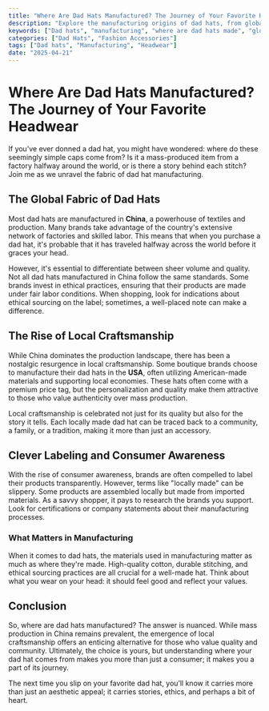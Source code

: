 ```yaml
---
title: "Where Are Dad Hats Manufactured? The Journey of Your Favorite Headwear"
description: "Explore the manufacturing origins of dad hats, from global production to local craftsmanship."
keywords: ["Dad hats", "manufacturing", "where are dad hats made", "global production", "local craftsmanship"]
categories: ["Dad Hats", "Fashion Accessories"]
tags: ["Dad hats", "Manufacturing", "Headwear"]
date: "2025-04-21"
---
```


# Where Are Dad Hats Manufactured? The Journey of Your Favorite Headwear

If you’ve ever donned a dad hat, you might have wondered: where do these seemingly simple caps come from? Is it a mass-produced item from a factory halfway around the world, or is there a story behind each stitch? Join me as we unravel the fabric of dad hat manufacturing.

## The Global Fabric of Dad Hats

Most dad hats are manufactured in **China**, a powerhouse of textiles and production. Many brands take advantage of the country's extensive network of factories and skilled labor. This means that when you purchase a dad hat, it's probable that it has traveled halfway across the world before it graces your head.

However, it's essential to differentiate between sheer volume and quality. Not all dad hats manufactured in China follow the same standards. Some brands invest in ethical practices, ensuring that their products are made under fair labor conditions. When shopping, look for indications about ethical sourcing on the label; sometimes, a well-placed note can make a difference.

## The Rise of Local Craftsmanship

While China dominates the production landscape, there has been a nostalgic resurgence in local craftsmanship. Some boutique brands choose to manufacture their dad hats in the **USA**, often utilizing American-made materials and supporting local economies. These hats often come with a premium price tag, but the personalization and quality make them attractive to those who value authenticity over mass production.

Local craftsmanship is celebrated not just for its quality but also for the story it tells. Each locally made dad hat can be traced back to a community, a family, or a tradition, making it more than just an accessory.

## Clever Labeling and Consumer Awareness

With the rise of consumer awareness, brands are often compelled to label their products transparently. However, terms like "locally made" can be slippery. Some products are assembled locally but made from imported materials. As a savvy shopper, it pays to research the brands you support. Look for certifications or company statements about their manufacturing processes.

### What Matters in Manufacturing

When it comes to dad hats, the materials used in manufacturing matter as much as where they're made. High-quality cotton, durable stitching, and ethical sourcing practices are all crucial for a well-made hat. Think about what you wear on your head: it should feel good and reflect your values.

## Conclusion

So, where are dad hats manufactured? The answer is nuanced. While mass production in China remains prevalent, the emergence of local craftsmanship offers an enticing alternative for those who value quality and community. Ultimately, the choice is yours, but understanding where your dad hat comes from makes you more than just a consumer; it makes you a part of its journey. 

The next time you slip on your favorite dad hat, you’ll know it carries more than just an aesthetic appeal; it carries stories, ethics, and perhaps a bit of heart.